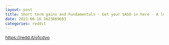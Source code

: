```yaml
--- 
layout: post 
title: Short term gains and Fundamentals - Get your $ASO in here - A long term winner primed for an immediate take off 
date: 2021-06-16 1623869693 
categories: reddit 
--- 
```

https://redd.it/o1cdvo